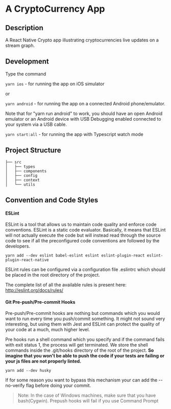 # A CryptoCurrency App

## Description

A React Native Crypto app illustrating
cryptocurrencies live updates on a stream graph.

## Development

Type the command

```yarn ios``` - for running the app on iOS simulator

or

```yarn android``` - for running the app on a connected Android phone/emulator.

Note that for "yarn run android" to work, you should have an open Android emulator or an Android device with USB Debugging enabled connected to your system via a USB cable.

```yarn start:all``` - for running the app with Typescript watch mode

## Project Structure

```
├── src
│   ├── types
│   ├── components
│   ├── config
│   ├── context
│   └── utils
```

## Convention and Code Styles

#### ESLint

ESLint is a tool that allows us to maintain code quality and enforce code conventions. ESLint is a static code evaluator. Basically, it means that ESLint will not actually execute the code but will instead read through the source code to see if all the preconfigured code conventions are followed by the developers.

```
yarn add --dev eslint babel-eslint eslint eslint-plugin-react eslint-plugin-react-native
```

ESLint rules can be configured via a configuration file .eslintrc which should be placed in the root directory of the project.

The complete list of all the available rules is present here: http://eslint.org/docs/rules/


#### Git Pre-push/Pre-commit Hooks

Pre-push/Pre-commit hooks are nothing but commands which you would want to run every time you push/commit something. It might not sound very interesting, but using them with Jest and ESLint can protect the quality of your code at a much, much higher level.

Pre hooks run a shell command which you specify and if the command fails with exit status 1, the process will get terminated. We store the shell commands inside the .git/hooks directory of the root of the project. <b>So imagine that you won't be able to push the code if your tests are failing or your js files are not properly linted.</b>

```
yarn add --dev husky
```

If for some reason you want to bypass this mechanism your can add the --no-verify flag before doing your commit.

> Note: In the case of Windows machines, make sure that you have bash(Cygwin). Prepush hooks will fail if you use Command Prompt